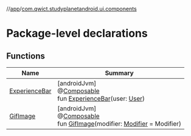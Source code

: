 //[app](../../index.md)/[com.qwict.studyplanetandroid.ui.components](index.md)

# Package-level declarations

## Functions

| Name | Summary |
|---|---|
| [ExperienceBar](-experience-bar.md) | [androidJvm]<br>@[Composable](https://developer.android.com/reference/kotlin/androidx/compose/runtime/Composable.html)<br>fun [ExperienceBar](-experience-bar.md)(user: [User](../com.qwict.studyplanetandroid.domain.model/-user/index.md)) |
| [GifImage](-gif-image.md) | [androidJvm]<br>@[Composable](https://developer.android.com/reference/kotlin/androidx/compose/runtime/Composable.html)<br>fun [GifImage](-gif-image.md)(modifier: [Modifier](https://developer.android.com/reference/kotlin/androidx/compose/ui/Modifier.html) = Modifier) |
